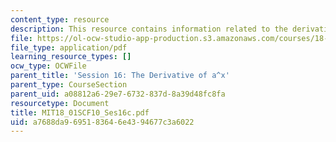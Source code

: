 ```yaml
---
content_type: resource
description: This resource contains information related to the derivative of a^x.
file: https://ol-ocw-studio-app-production.s3.amazonaws.com/courses/18-01sc-single-variable-calculus-fall-2010/a7688da9695183646e4394677c3a6022_MIT18_01SCF10_Ses16c.pdf
file_type: application/pdf
learning_resource_types: []
ocw_type: OCWFile
parent_title: 'Session 16: The Derivative of a^x'
parent_type: CourseSection
parent_uid: a08812a6-29e7-6732-837d-8a39d48fc8fa
resourcetype: Document
title: MIT18_01SCF10_Ses16c.pdf
uid: a7688da9-6951-8364-6e43-94677c3a6022
---
```


